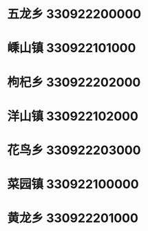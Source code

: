 # 五龙乡 330922200000
# 嵊山镇 330922101000
# 枸杞乡 330922202000
# 洋山镇 330922102000
# 花鸟乡 330922203000
# 菜园镇 330922100000
# 黄龙乡 330922201000
